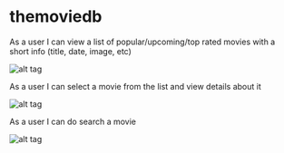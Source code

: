 # themoviedb
As a user I can view a list of popular/upcoming/top rated movies with a short info (title, date, image, etc)

![alt tag](https://github.com/vitnam/teamvoy-task-themoviedb/blob/master/app/screenshot_1.png)

As a user I can select a movie from the list and view details about it

![alt tag](https://github.com/vitnam/teamvoy-task-themoviedb/blob/master/app/screenshot_2.png)

As a user I can do search a movie

![alt tag](https://github.com/vitnam/teamvoy-task-themoviedb/blob/master/app/screenshot_3.png)

